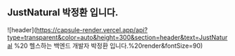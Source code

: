 ## JustNatural 박정환 입니다.
![header](https://capsule-render.vercel.app/api?type=transparent&color=auto&height=300&section=header&text=JustNatural %20 헬스하는 백엔드 개발자 박정환 입니다.%20render&fontSize=90)
